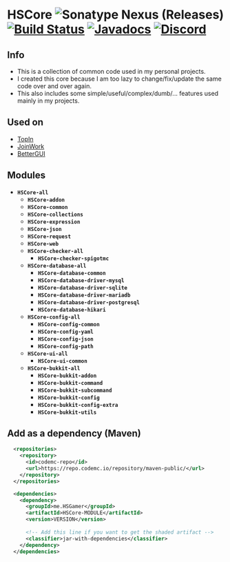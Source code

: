 # HSCore ![Sonatype Nexus (Releases)](https://img.shields.io/nexus/r/me.HSGamer/HSCore?color=green&label=version&nexusVersion=3&server=https%3A%2F%2Frepo.codemc.io) [![Build Status](https://ci.codemc.io/job/HSGamer/job/HSCore/badge/icon)](https://ci.codemc.io/job/HSGamer/job/HSCore/) [![Javadocs](https://img.shields.io/badge/javadocs-link-green)](https://hsgamer.github.io/HSCore/) [![Discord](https://img.shields.io/discord/660795353037144064)](https://discord.gg/9m4GdFD)
## Info
* This is a collection of common code used in my personal projects.
* I created this core because I am too lazy to change/fix/update the same code over and over again.
* This also includes some simple/useful/complex/dumb/... features used mainly in my projects.
## Used on
* [TopIn](https://github.com/TopIn-MC/TopIn)
* [JoinWork](https://github.com/HSGamer/JoinWork/)
* [BetterGUI](https://github.com/BetterGUI-MC/BetterGUI)
## Modules
* **`HSCore-all`**
  * **`HSCore-addon`**
  * **`HSCore-common`**
  * **`HSCore-collections`**
  * **`HSCore-expression`**
  * **`HSCore-json`**
  * **`HSCore-request`**
  * **`HSCore-web`**
  * **`HSCore-checker-all`**
    * **`HSCore-checker-spigotmc`**
  * **`HSCore-database-all`**
    * **`HSCore-database-common`**
    * **`HSCore-database-driver-mysql`**
    * **`HSCore-database-driver-sqlite`**
    * **`HSCore-database-driver-mariadb`**
    * **`HSCore-database-driver-postgresql`**
    * **`HSCore-database-hikari`**
  * **`HSCore-config-all`**
    * **`HSCore-config-common`**
    * **`HSCore-config-yaml`**
    * **`HSCore-config-json`**
    * **`HSCore-config-path`**
  * **`HSCore-ui-all`**
    * **`HSCore-ui-common`**
  * **`HSCore-bukkit-all`**
    * **`HSCore-bukkit-addon`**
    * **`HSCore-bukkit-command`**
    * **`HSCore-bukkit-subcommand`**
    * **`HSCore-bukkit-config`**
    * **`HSCore-bukkit-config-extra`**
    * **`HSCore-bukkit-utils`**
## Add as a dependency (Maven)
```xml
  <repositories>
    <repository>
      <id>codemc-repo</id>
      <url>https://repo.codemc.io/repository/maven-public/</url>
    </repository>
  </repositories>

  <dependencies>
    <dependency>
      <groupId>me.HSGamer</groupId>
      <artifactId>HSCore-MODULE</artifactId>
      <version>VERSION</version>
      
      <!-- Add this line if you want to get the shaded artifact -->
      <classifier>jar-with-dependencies</classifier>
    </dependency>
  </dependencies>
```
